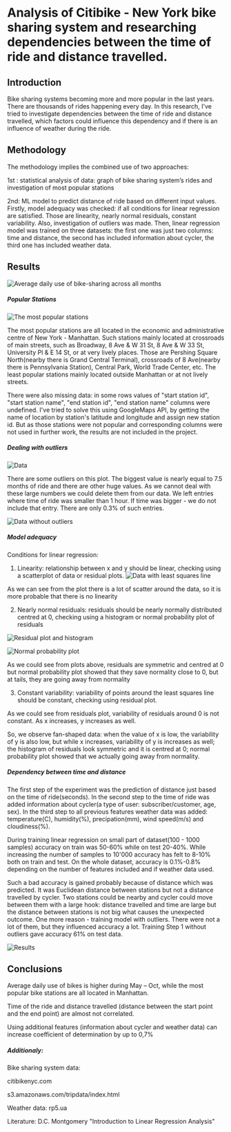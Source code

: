 # Analysis of Citibike - New York bike sharing system and researching dependencies between the time of ride and distance travelled.


## Introduction
Bike sharing systems becoming more and more popular in the last years. There are thousands of rides happening every day. In this research, I’ve tried to investigate dependencies between the time of ride and distance travelled, which factors could influence this dependency and if there is an influence of weather during the ride.

## Methodology
The methodology implies the combined use of two approaches:

1st : statistical analysis of data: graph of bike sharing system’s rides and investigation of most popular stations

2nd: ML model to predict distance of ride based on different input values. Firstly, model adequacy was checked: if all conditions for linear regression are satisfied. Those are linearity, nearly normal residuals, constant variability. Also, investigation of outliers was made.
Then, linear regression model was trained on three datasets: the first one was just two columns: time and distance, the second has included information about cycler, the third one has included weather data.


## Results

![Average daily use of bike-sharing across all months](total_rides/rides.png?raw=true "Average daily use of bike-sharing across all months")


##### Popular Stations

![The most popular stations](popular_stations/the_most_popular.png?raw=true "10 red dots - the most popular stations")

The most popular stations are all located in the economic and administrative centre of New York - Manhattan.
Such stations mainly located at crossroads of main streets, such as Broadway, 8 Ave & W 31 St, 8 Ave & W 33 St, University Pl & E 14 St, or at very lively places.
Those are Pershing Square North(nearby there is Grand Central Terminal), crossroads of 8 Ave(nearby there is Pennsylvania Station), Central Park, World Trade Center, etc.
The least popular stations mainly located outside Manhattan or at not lively streets.

There were also missing data: in some rows values of "start station id", "start station name", "end station id", "end station name" columns were undefined.
I've tried to solve this using GoogleMaps API, by getting the name of location by station's latitude and longitude and assign new station id.
But as those stations were not popular and corresponding columns were not used in further work, the results are not included in the project.

##### Dealing with outliers

![Data](check_conditions/original_data.png?raw=true "Data")

There are some outliers on this plot. The biggest value is nearly equal to 7.5 months of ride and there are other huge values. As we cannot deal with these large numbers we could delete them from our data. We left entries where time of ride was smaller than 1 hour. If time was bigger - we do not include that entry. There are only 0.3% of such entries.

![Data without outliers](check_conditions/hour_data.png?raw=true "Data without outliers")

##### Model adequacy
Conditions for linear regression:

1. Linearity: relationship between x and y should be linear, checking using a scatterplot of data or residual plots.
![Data with least squares line](check_conditions/data_line.png?raw=true "Data with least squares line")

As we can see from the plot there is a lot of scatter around the data, so it is more probable that there is no linearity

2. Nearly normal residuals: residuals should be nearly normally distributed centred at 0, checking using a histogram or normal probability plot of residuals

![Residual plot and histogram](check_conditions/residuals_plot_histogram.png?raw=true "Residual plot and histogram")

![Normal probability plot](check_conditions/normal_probability_plot.png?raw=true "Normal probability plot")

As we could see from plots above, residuals are symmetric and centred at 0 but normal probability plot showed that they save normality close to 0, but at tails, they are going away from normality

3. Constant variability: variability of points around the least squares line should be constant, checking using residual plot.

As we could see from residuals plot, variability of residuals around 0 is not constant. As x increases, y increases as well.

So, we observe fan-shaped data: when the value of x is low, the variability of y is also low, but while x increases, variability of y is increases as well; the histogram of residuals look symmetric and it is centred at 0; normal probability plot showed that we actually going away from normality.


##### Dependency between time and distance

The first step of the experiment was the prediction of distance just based on the time of ride(seconds).
In the second step to the time of ride was added information about cycler(a type of user: subscriber/customer, age, sex).
In the third step to all previous features weather data was added: temperature(C), humidity(%), precipation(mm), wind speed(m/s) and cloudiness(%).

During training linear regression on small part of dataset(100 - 1000 samples) accuracy on train was 50-60% while on test 20-40%. While increasing the number of samples to 10'000 accuracy has felt to 8-10% both on train and test. On the whole dataset, accuracy is 0.1%-0.8% depending on the number of features included and if weather data used.

Such a bad accuracy is gained probably because of distance which was predicted. It was Euclidean distance between stations but not a distance travelled by cycler. Two stations could be nearby and cycler could move between them with a large hook: distance travelled and time are large but the distance between stations is not big what causes the unexpected outcome. One more reason - training model with outliers. There were not a lot of them, but they influenced accuracy a lot. Training Step 1 without outliers gave accuracy 61% on test data.

![Results](linear_regression/results.png?raw=true "Results of model training")

## Conclusions

Average daily use of bikes is higher during May – Oct, while the most popular bike stations are all located in Manhattan.

Time of the ride and distance travelled (distance between the start point and the end point)  are almost not correlated.

Using additional features (information about cycler and weather data) can increase coefficient of determination by up to 0,7%



##### Additionaly:
Bike sharing system data:

citibikenyc.com

s3.amazonaws.com/tripdata/index.html

Weather data:
rp5.ua

Literature:
D.C. Montgomery "Introduction to Linear Regression Analysis"

